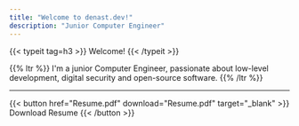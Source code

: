 ```yaml
---
title: "Welcome to denast.dev!"
description: "Junior Computer Engineer"
---
```

{{< typeit tag=h3 >}}
Welcome! 
{{< /typeit >}}

{{% ltr %}}
I'm a junior Computer Engineer, passionate about low-level development, digital security and open-source software.
{{% /ltr %}}

---

{{< button href="Resume.pdf" download="Resume.pdf" target="_blank" >}}
Download Resume
{{< /button >}}
